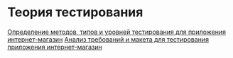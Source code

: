 # Теория тестирования
[Определение методов, типов и уровней тестирования для приложения интернет-магазин](https://docs.google.com/spreadsheets/d/1CelOxL2nFiQOc_iWTwVzIoh8u6BnYxWTSoNrI2TtfLs/edit?usp=drive_link)
  [Анализ требований и макета для тестирования приложения интернет-магазин](https://docs.google.com/spreadsheets/d/1pA9khGepXO22v2e4zG3Smb9q2vmjuVRvHAIeJMsphGc/edit?usp=sharing)
